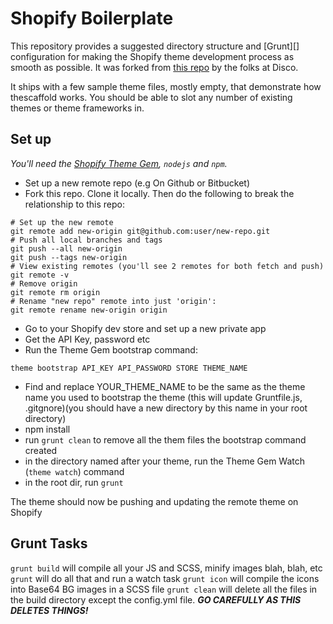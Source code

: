 Shopify Boilerplate
======================
This repository provides a suggested directory structure and [Grunt][]
configuration for making the Shopify theme development process as smooth as
possible. It was forked from [this repo]([https://github.com/discolabs/shopify-theme-scaffold]) by the folks at Disco.

It ships with a few sample theme files, mostly empty, that demonstrate how thescaffold works. You should be able to slot any number of existing themes or theme frameworks in.

## Set up

*You'll need the [Shopify Theme Gem](https://github.com/Shopify/shopify_theme), `nodejs` and `npm`.*

- Set up a new remote repo (e.g On Github or Bitbucket)
- Fork this repo. Clone it locally. Then do the following to break the relationship to this repo:

```shell
# Set up the new remote
git remote add new-origin git@github.com:user/new-repo.git
# Push all local branches and tags
git push --all new-origin
git push --tags new-origin
# View existing remotes (you'll see 2 remotes for both fetch and push)
git remote -v
# Remove origin
git remote rm origin
# Rename "new repo" remote into just 'origin':
git remote rename new-origin origin
```

- Go to your Shopify dev store and set up a new private app
- Get the API Key, password etc
- Run the Theme Gem bootstrap command:

```shell
theme bootstrap API_KEY API_PASSWORD STORE THEME_NAME
```

- Find and replace YOUR_THEME_NAME to be the same as the theme name you used to bootstrap the theme (this will update Gruntfile.js, .gitgnore)(you should have a new directory by this name in your root directory)
- npm install
- run `grunt clean` to remove all the them files the bootstrap command created
- in the directory named after your theme, run the Theme Gem Watch (`theme watch`) command
- in the root dir, run `grunt`

The theme should now be pushing and updating the remote theme on Shopify


## Grunt Tasks

`grunt build` will compile all your JS and SCSS, minify images blah, blah, etc
`grunt` will do all that and run a watch task
`grunt icon` will compile the icons into Base64 BG images in a SCSS file
`grunt clean` will delete all the files in the build directory except the config.yml file. __*GO CAREFULLY AS THIS DELETES THINGS!*__
